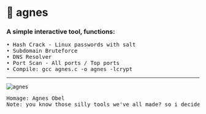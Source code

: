 # :rose: agnes
### A simple interactive tool, functions:
<pre>
• Hash Crack - Linux passwords with salt
• Subdomain Bruteforce
• DNS Resolver
• Port Scan - All ports / Top ports
• Compile: gcc agnes.c -o agnes -lcrypt
</pre><hr>
![agnes](https://user-images.githubusercontent.com/77762068/133262125-e5d2edec-bfb6-475e-83cc-6bac48b94417.png)

<pre>
Homage: Agnes Obel
Note: you know those silly tools we've all made? so i decided to merge them all into one with C for training, i don't know much about C so don't be surprised if there's something wrong or ugly
</pre>
